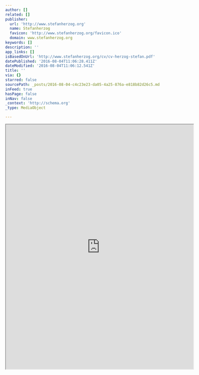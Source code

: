 ```yaml
---
author: []
related: []
publisher:
  url: 'http://www.stefanherzog.org'
  name: Stefanherzog
  favicon: 'http://www.stefanherzog.org/favicon.ico'
  domain: www.stefanherzog.org
keywords: []
description: ''
app_links: []
isBasedOnUrl: 'http://www.stefanherzog.org/cv/cv-herzog-stefan.pdf'
datePublished: '2016-08-04T11:06:28.411Z'
dateModified: '2016-08-04T11:06:12.541Z'
title: ''
via: {}
starred: false
sourcePath: _posts/2016-08-04-c4c23e23-da05-4a25-876a-e818b82d26c5.md
inFeed: true
hasPage: false
inNav: false
_context: 'http://schema.org'
_type: MediaObject

---
```

<iframe src="https://drive.google.com/viewerng/viewer?url=http%3A//www.stefanherzog.org/cv/cv-herzog-stefan.pdf&amp;embedded=true" width="600" height="780" style=""></iframe>